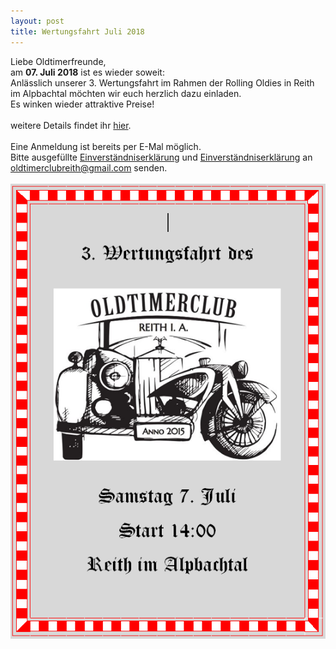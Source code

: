 ```yaml
---
layout: post
title: Wertungsfahrt Juli 2018
---
```

Liebe Oldtimerfreunde,<br/>
am <b>07. Juli 2018</b> ist es wieder soweit:<br/>
Anlässlich unserer 3. Wertungsfahrt im Rahmen der Rolling Oldies in Reith im Alpbachtal möchten wir euch herzlich dazu einladen.<br/>
Es winken wieder attraktive Preise!<br/><br/>
weitere Details findet ihr <a href="/pdf/Einladung zur Wertungsfahrt 2018.pdf">hier</a>.<br/><br/>
Eine Anmeldung ist bereits per E-Mal möglich.<br/>
Bitte ausgefüllte <a href="/pdf/2018-Wertungsfahrt-Anmeldung-OCR.pdf">Einverständniserklärung</a> und <a href="/pdf/2018-Wertungsfahrt-Einverstaendniserklaerung-OCR.pdf">Einverständniserklärung</a> an <a href="mailto:oldtimerclubreith@gmail.com">oldtimerclubreith@gmail.com</a> senden.<br/><br/>
[![](/img/wertungsfahrt-2018-plakat.png)](/img/wertungsfahrt-2018-plakat.png)